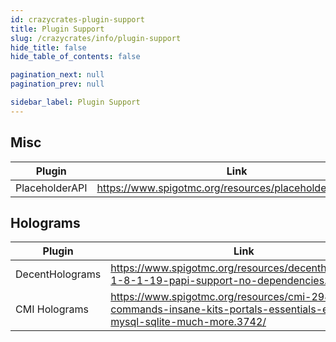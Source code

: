 ```yaml
---
id: crazycrates-plugin-support
title: Plugin Support
slug: /crazycrates/info/plugin-support
hide_title: false
hide_table_of_contents: false

pagination_next: null
pagination_prev: null

sidebar_label: Plugin Support
---
```

## Misc
| Plugin         | Link                                                              |
|----------------|-------------------------------------------------------------------|
| PlaceholderAPI | https://www.spigotmc.org/resources/placeholderapi.6245/           |

## Holograms
| Plugin           |  Link                                                                                                                                  |
|------------------|----------------------------------------------------------------------------------------------------------------------------------------|
| DecentHolograms  | https://www.spigotmc.org/resources/decentholograms-1-8-1-19-papi-support-no-dependencies.96927/                                        |
| CMI Holograms    | https://www.spigotmc.org/resources/cmi-298-commands-insane-kits-portals-essentials-economy-mysql-sqlite-much-more.3742/                |
